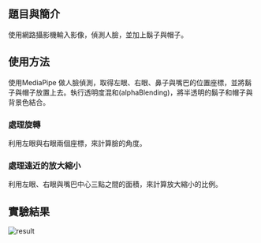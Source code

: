 ## 題目與簡介

使用網路攝影機輸入影像，偵測人臉，並加上鬍子與帽子。


## 使用方法

使用MediaPipe 做人臉偵測，取得左眼、右眼、鼻子與嘴巴的位置座標，並將鬍子與帽子放置上去。執行透明度混和(alphaBlending)，將半透明的鬍子和帽子與背景色結合。

### 處理旋轉

利用左眼與右眼兩個座標，來計算臉的角度。

### 處理遠近的放大縮小

利用左眼、右眼與嘴巴中心三點之間的面積，來計算放大縮小的比例。

## 實驗結果
![result](https://hackmd.io/_uploads/BkDXniyF2.jpg)
